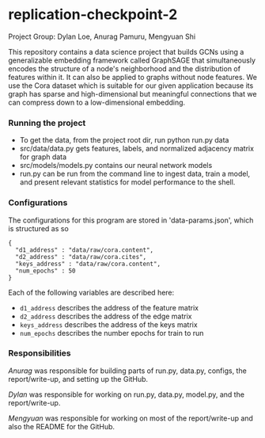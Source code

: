# replication-checkpoint-2
 Project Group: Dylan Loe, Anurag Pamuru, Mengyuan Shi

This repository contains a data science project that builds GCNs using a generalizable embedding framework called GraphSAGE that simultaneously encodes the structure of a node's neighborhood and the distribution of features within it. It can also be applied to graphs without node features. We use the Cora dataset which is suitable for our given application because its graph has sparse and high-dimensional but meaningful connections that we can compress down to a low-dimensional embedding.

### Running the project
* To get the data, from the project root dir, run python run.py data
* src/data/data.py gets features, labels, and normalized adjacency matrix for graph data
* src/models/models.py contains our neural network models
* run.py can be run from the command line to ingest data, train a model, and present relevant statistics for model performance to the shell.

### Configurations

The configurations for this program are stored in 'data-params.json', which is structured as so

```
{
  "d1_address" : "data/raw/cora.content",
  "d2_address" : "data/raw/cora.cites",
  "keys_address" : "data/raw/cora.content",
  "num_epochs" : 50
}
```

Each of the following variables are described here:
- `d1_address` describes the address of the feature matrix
- `d2_address` describes the address of the edge matrix
- `keys_address` describes the address of the keys  matrix
- `num_epochs` describes the number epochs for train to run

### Responsibilities

_Anurag_ was responsible for building parts of run.py, data.py, configs, the report/write-up, and setting up the GitHub.

_Dylan_ was responsible for working on run.py, data.py, model.py, 
and the report/write-up.

_Mengyuan_ was responsible for working on most of the report/write-up and also the README for the GitHub.

	
